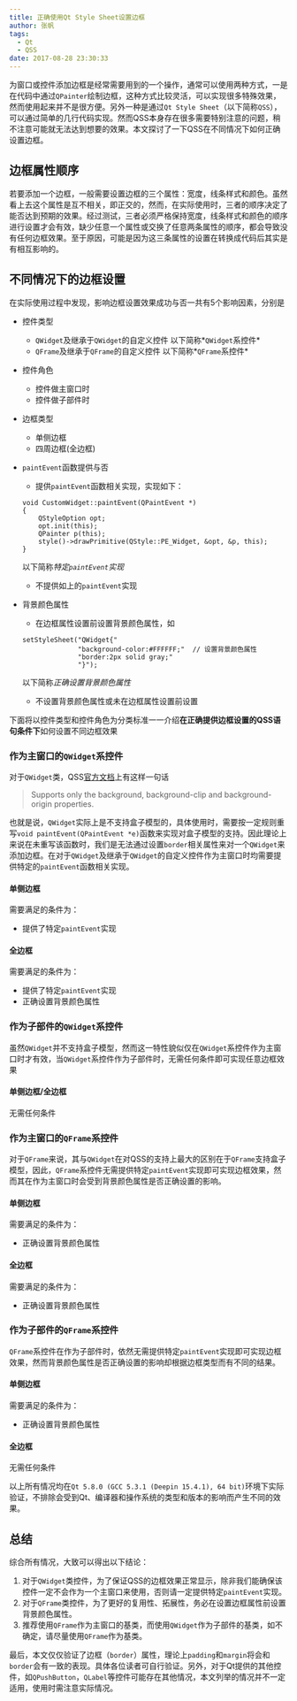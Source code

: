 ```yaml
---
title: 正确使用Qt Style Sheet设置边框
author: 张帆
tags:
  - Qt
  - QSS
date: 2017-08-28 23:30:33
---
```


为窗口或控件添加边框是经常需要用到的一个操作，通常可以使用两种方式，一是在代码中通过`QPainter`绘制边框，这种方式比较灵活，可以实现很多特殊效果，然而使用起来并不是很方便。另外一种是通过`Qt Style Sheet`（以下简称`QSS`），可以通过简单的几行代码实现。然而QSS本身存在很多需要特别注意的问题，稍不注意可能就无法达到想要的效果。本文探讨了一下QSS在不同情况下如何正确设置边框。

<!--more-->

## 边框属性顺序

若要添加一个边框，一般需要设置边框的三个属性：宽度，线条样式和颜色。虽然看上去这个属性是互不相关，即正交的，然而，在实际使用时，三者的顺序决定了能否达到预期的效果。经过测试，三者必须严格保持宽度，线条样式和颜色的顺序进行设置才会有效，缺少任意一个属性或交换了任意两条属性的顺序，都会导致没有任何边框效果。至于原因，可能是因为这三条属性的设置在转换成代码后其实是有相互影响的。

## 不同情况下的边框设置

在实际使用过程中发现，影响边框设置效果成功与否一共有5个影响因素，分别是

- 控件类型
  - `QWidget`及继承于`QWidget`的自定义控件
  以下简称*`QWidget`系控件*
  - `QFrame`及继承于`QFrame`的自定义控件
  以下简称*`QFrame`系控件*
- 控件角色
  - 控件做主窗口时
  - 控件做子部件时
- 边框类型
  - 单侧边框
  - 四周边框(全边框)
- `paintEvent`函数提供与否
  - 提供`paintEvent`函数相关实现，实现如下：

   ```
   void CustomWidget::paintEvent(QPaintEvent *)
   {
       QStyleOption opt;
       opt.init(this);
       QPainter p(this);
       style()->drawPrimitive(QStyle::PE_Widget, &opt, &p, this);
   }
   ```

   以下简称*特定`paintEvent`实现*
  - 不提供如上的`paintEvent`实现
- 背景颜色属性
  - 在边框属性设置前设置背景颜色属性，如

   ```
   setStyleSheet("QWidget{"
                 "background-color:#FFFFFF;"  // 设置背景颜色属性
                 "border:2px solid gray;"
                 "}");
   ```

   以下简称*正确设置背景颜色属性*
  - 不设置背景颜色属性或未在边框属性设置前设置

下面将以控件类型和控件角色为分类标准一一介绍**在正确提供边框设置的QSS语句条件下**如何设置不同边框效果

### 作为主窗口的`QWidget`系控件

对于`QWidget`类，QSS[官方文档](http://doc.qt.io/qt-5/stylesheet-reference.html)上有这样一句话

> Supports only the background, background-clip and background-origin properties.

也就是说，`QWidget`实际上是不支持盒子模型的，具体使用时，需要按一定规则重写`void paintEvent(QPaintEvent *e)`函数来实现对盒子模型的支持。因此理论上来说在未重写该函数时，我们是无法通过设置`border`相关属性来对一个`QWidget`来添加边框。在对于`QWidget`及继承于`QWidget`的自定义控件作为主窗口时均需要提供特定的`paintEvent`函数相关实现。

#### 单侧边框

需要满足的条件为：

- 提供了特定`paintEvent`实现

#### 全边框

需要满足的条件为：

- 提供了特定`paintEvent`实现
- 正确设置背景颜色属性

### 作为子部件的`QWidget`系控件

虽然`QWidget`并不支持盒子模型，然而这一特性貌似仅在`QWidget`系控件作为主窗口时才有效，当`QWidget`系控件作为子部件时，无需任何条件即可实现任意边框效果

#### 单侧边框/全边框

无需任何条件

### 作为主窗口的`QFrame`系控件

对于`QFrame`来说，其与`QWidget`在对QSS的支持上最大的区别在于`QFrame`支持盒子模型，因此，`QFrame`系控件无需提供特定`paintEvent`实现即可实现边框效果，然而其在作为主窗口时会受到背景颜色属性是否正确设置的影响。

#### 单侧边框

需要满足的条件为：

- 正确设置背景颜色属性

#### 全边框

需要满足的条件为：

- 正确设置背景颜色属性

### 作为子部件的`QFrame`系控件

`QFrame`系控件在作为子部件时，依然无需提供特定`paintEvent`实现即可实现边框效果，然而背景颜色属性是否正确设置的影响却根据边框类型而有不同的结果。

#### 单侧边框

需要满足的条件为：

- 正确设置背景颜色属性

#### 全边框

无需任何条件

以上所有情况均在`Qt 5.8.0 (GCC 5.3.1 (Deepin 15.4.1), 64 bit)`环境下实际验证，不排除会受到Qt、编译器和操作系统的类型和版本的影响而产生不同的效果。

## 总结

综合所有情况，大致可以得出以下结论：

1. 对于`QWidget`类控件，为了保证QSS的边框效果正常显示，除非我们能确保该控件一定不会作为一个主窗口来使用，否则请一定提供特定`paintEvent`实现。
2. 对于`QFrame`类控件，为了更好的复用性、拓展性，务必在设置边框属性前设置背景颜色属性。
3. 推荐使用`QFrame`作为主窗口的基类，而使用`QWidget`作为子部件的基类，如不确定，请尽量使用`QFrame`作为基类。

最后，本文仅仅验证了边框（`border`）属性，理论上`padding`和`margin`将会和`border`会有一致的表现。具体各位读者可自行验证。另外，对于Qt提供的其他控件，如`QPushButton`，`QLabel`等控件可能存在其他情况，本文列举的情况并不一定适用，使用时需注意实际情况。
